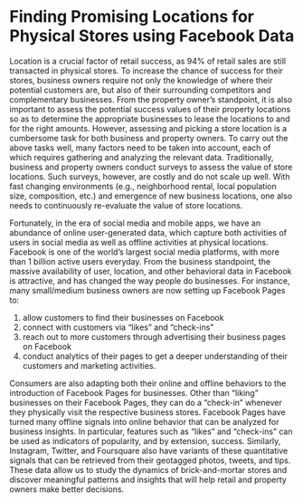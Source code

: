 # Finding Promising Locations for Physical Stores using Facebook Data
Location is a crucial factor of retail success, as 94% of retail sales are
still transacted in physical stores. To increase the chance of success for
their stores, business owners require not only the knowledge of where
their potential customers are, but also of their surrounding competitors
and complementary businesses. From the property owner’s standpoint, it
is also important to assess the potential success values of their property
locations so as to determine the appropriate businesses to lease the
locations to and for the right amounts. However, assessing and picking a
store location is a cumbersome task for both business and property
owners. To carry out the above tasks well, many factors need to be
taken into account, each of which requires gathering and analyzing the
relevant data. Traditionally, business and property owners conduct
surveys to assess the value of store locations. Such surveys, however,
are costly and do not scale up well. With fast changing environments
(e.g., neighborhood rental, local population size, composition, etc.) and
emergence of new business locations, one also needs to continuously
re-evaluate the value of store locations.

Fortunately, in the era of social media and mobile apps, we have an
abundance of online user-generated data, which capture both activities
of users in social media as well as offline activities at physical locations.
Facebook is one of the world’s largest social media platforms, with more
than 1 billion active users everyday. From the business standpoint, the
massive availability of user, location, and other behavioral data in
Facebook is attractive, and has changed the way people do businesses.
For instance, many small/medium business owners are now setting up
Facebook Pages to:

1. allow customers to find their businesses on Facebook
2. connect with customers via “likes” and “check-ins”
3. reach out to more customers through advertising their business
pages on Facebook
4. conduct analytics of their pages to get a deeper understanding
of their customers and marketing activities.

Consumers are also adapting both their online and offline behaviors to
the introduction of Facebook Pages for businesses. Other than “liking”
businesses on their Facebook Pages, they can do a “check-in” whenever
they physically visit the respective business stores. Facebook Pages
have turned many offline signals into online behavior that can be
analyzed for business insights. In particular, features such as “likes” and
“check-ins” can be used as indicators of popularity, and by extension,
success. Similarly, Instagram, Twitter, and Foursquare also have
variants of these quantitative signals that can be retrieved from their
geotagged photos, tweets, and tips. These data allow us to study the
dynamics of brick-and-mortar stores and discover meaningful patterns
and insights that will help retail and property owners make better
decisions.

